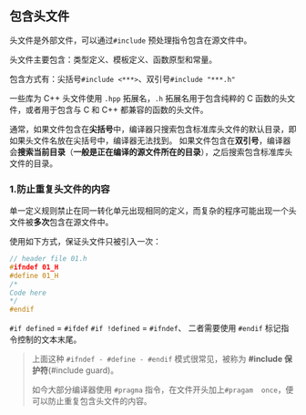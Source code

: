 ## 包含头文件
头文件是外部文件，可以通过`#include` 预处理指令包含在源文件中。

头文件主要包含：类型定义、模板定义、函数原型和常量。

包含方式有：尖括号`#include <***>`、双引号`#include "***.h"`

一些库为 C++ 头文件使用 `.hpp` 拓展名，`.h` 拓展名用于包含纯粹的 C 函数的头文件，或者用于包含与 C 和 C++ 都兼容的函数的头文件。

通常，如果文件包含在**尖括号**中，编译器只搜索包含标准库头文件的默认目录，即如果头文件名放在尖括号中，编译器无法找到。
如果文件包含在**双引号**，编译器会**搜索当前目录**（**一般是正在编译的源文件所在的目录**），之后搜索包含标准库头文件的目录。

### 1.防止重复头文件的内容
单一定义规则禁止在同一转化单元出现相同的定义，而复杂的程序可能出现一个头文件被**多次**包含在源文件中。

使用如下方式，保证头文件只被引入一次：
```cpp
// header file 01.h
#ifndef 01_H
#define 01_H
/*
Code here
*/
#endif
```
`#if defined` = `#ifdef`
`#if !defined` = `#ifndef`、
二者需要使用 `#endif` 标记指令控制的文本末尾。

> 上面这种 `#ifndef - #define - #endif` 模式很常见，被称为 **#include 保护符**(#include guard)。
>
> 如今大部分编译器使用 `#pragma` 指令，在文件开头加上`#pragam  once`，便可以防止重复包含头文件的内容。
